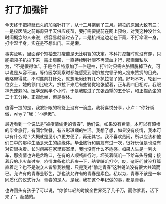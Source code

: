 # 打了加强针


今天终于把拖延已久的加强针打了，从十二月拖到了三月。拖拉的原因大致有三：一是校医院之前每周只半天供应疫苗，要打需要提前在网上预约，对我这种没什么时间概念的人来说，很容易就错过去了。二是杭州这边老在下雨，不打伞湿一身，打伞湿半身，实在是不想出门。三是懒。

事实证明，里面穿个短袖去打疫苗是无比明智的决定。本科打疫苗时就没有穿，只能把领子扒拉下来，露出肩膀，一直持续到针眼不再流血才行，那画面私以为，“不是很得体”。于是今日特意加了一件短袖，打针时只需左胳膊脱掉卫衣，可以说是从容不迫，等待医学观察时都能感受到刚扒拉完领子的人投来赞赏的目光。我略带得意，不时瞧向打针处，就想瞅瞅还有几个扒拉领子的。好巧不巧，轮到一位女士，她的领口比较大，扒拉下来后有些警觉地张望着，正与我四目相对。我眼神光速躲闪。医学观察半个小时，于是我度过了东张西望的五分钟，和正襟危坐的二十五分钟。正襟危坐，但是得体。

值得一提的是，我按针眼的棉签上没有一滴血。我将喜悦分享，小卢：“你好骄傲，why？”我：“小确傲”。

最近看到一个说法是“被疫情偷走的青春”。他们说，如果没有疫情，本可以有超棒的毕业旅行，有同学聚餐，有五彩斑斓的生活。我想了想，如果没有疫情，我本可以有什么呢？大概就是见小卢更方便了，再无其它。我不喜欢热闹，所以应该和他们口中的那种生活是天生的绝缘体。毕业旅行和朋友有过一次，很好玩但是也没有对它很执着。长时间呆在家里寝室里，我也没有什么不适感。如果人生是一列火车，那疫情也许是岔路口，在有的人顺畅直行时，坏笑着咣叽一下给车头导偏；接着我的小火车过来，疫情准备也给我来一下，结果咣叽打空，哎，这哥们就没打算直着走？也不是说众人皆醉我独醒，只是我对“偷走青春”这种说法没有很大共鸣而已。允许有的青春是彩色，那也该允许有的青春是素色。私以为，青春不该是一串同质化的仪式行为，青春的是人，是我，我在这个年纪做的事，都是青春。

也许回头有孩子了可以说，“你爹年轻的时候全世界死了几千万，而你爹我，活下来了”。超酷的。
